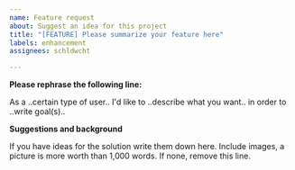 ```yaml
---
name: Feature request
about: Suggest an idea for this project
title: "[FEATURE] Please summarize your feature here"
labels: enhancement
assignees: schldwcht

---
```


<!-- ################################################################
        IGNORING THE TEMPLATE BELOW WILL RESULT IN ISSUE CLOSURE AS INCOMPLETE
        ################################################################ -->

**Please rephrase the following line:**

As a ..certain type of user.. I'd like to ..describe what you want.. in order to ..write goal(s)..

**Suggestions and background**

If you have ideas for the solution write them down here. Include images, a picture is more worth than 1,000 words. If none, remove this line.
